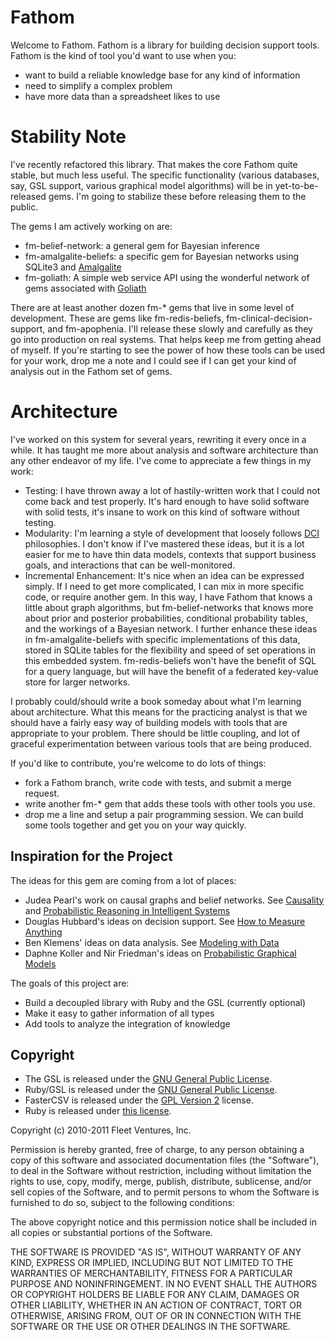Fathom
======

Welcome to Fathom.  Fathom is a library for building decision support tools.  Fathom is the kind of tool you'd want to use when you:

* want to build a reliable knowledge base for any kind of information
* need to simplify a complex problem
* have more data than a spreadsheet likes to use

Stability Note
==============

I've recently refactored this library.  That makes the core Fathom quite stable, but much less useful.  The specific functionality (various databases, say, GSL support, various graphical model algorithms) will be in yet-to-be-released gems.  I'm going to stabilize these before releasing them to the public.

The gems I am actively working on are:

* fm-belief-network: a general gem for Bayesian inference
* fm-amalgalite-beliefs: a specific gem for Bayesian networks using SQLite3 and [Amalgalite](https://github.com/copiousfreetime/amalgalite)
* fm-goliath: A simple web service API using the wonderful network of gems associated with [Goliath](https://github.com/postrank-labs/goliath)

There are at least another dozen fm-* gems that live in some level of development.  These are gems like fm-redis-beliefs, fm-clinical-decision-support, and fm-apophenia.  I'll release these slowly and carefully as they go into production on real systems.  That helps keep me from getting ahead of myself.  If you're starting to see the power of how these tools can be used for your work, drop me a note and I could see if I can get your kind of analysis out in the Fathom set of gems.

Architecture
============

I've worked on this system for several years, rewriting it every once in a while.  It has taught me more about analysis and software architecture than any other endeavor of my life.  I've come to appreciate a few things in my work:

* Testing: I have thrown away a lot of hastily-written work that I could not come back and test properly.  It's hard enough to have solid software with solid tests, it's insane to work on this kind of software without testing.
* Modularity: I'm learning a style of development that loosely follows [DCI](http://en.wikipedia.org/wiki/Data,_Context_and_Interaction) philosophies.  I don't know if I've mastered these ideas, but it is a lot easier for me to have thin data models, contexts that support business goals, and interactions that can be well-monitored.
* Incremental Enhancement: It's nice when an idea can be expressed simply.  If I need to get more complicated, I can mix in more specific code, or require another gem.  In this way, I have Fathom that knows a little about graph algorithms, but fm-belief-networks that knows more about prior and posterior probabilities, conditional probability tables, and the workings of a Bayesian network.  I further enhance these ideas in fm-amalgalite-beliefs with specific implementations of this data, stored in SQLite tables for the flexibility and speed of set operations in this embedded system.  fm-redis-beliefs won't have the benefit of SQL for a query language, but will have the benefit of a federated key-value store for larger networks.

I probably could/should write a book someday about what I'm learning about architecture.  What this means for the practicing analyst is that we should have a fairly easy way of building models with tools that are appropriate to your problem.  There should be little coupling, and lot of graceful experimentation between various tools that are being produced.  

If you'd like to contribute, you're welcome to do lots of things:

* fork a Fathom branch, write code with tests, and submit a merge request.
* write another fm-* gem that adds these tools with other tools you use.
* drop me a line and setup a pair programming session.  We can build some tools together and get you on your way quickly.

Inspiration for the Project
---------------------------

The ideas for this gem are coming from a lot of places:

* Judea Pearl's work on causal graphs and belief networks.  See [Causality](http://www.amazon.com/Causality-Reasoning-Inference-Judea-Pearl/dp/052189560X/ref=sr_1_1?s=books&ie=UTF8&qid=1288840948&sr=1-1) and [Probabilistic Reasoning in Intelligent Systems](http://www.amazon.com/Probabilistic-Reasoning-Intelligent-Systems-Plausible/dp/1558604790/ref=ntt_at_ep_dpi_2)
* Douglas Hubbard's ideas on decision support.  See [How to Measure Anything](http://www.amazon.com/How-Measure-Anything-Intangibles-Business/dp/0470539399/ref=sr_1_1?ie=UTF8&qid=1288840870&sr=8-1)
* Ben Klemens' ideas on data analysis.  See [Modeling with Data](http://modelingwithdata.org/about_the_book.html)
* Daphne Koller and Nir Friedman's ideas on [Probabilistic Graphical Models](http://mitpress.mit.edu/catalog/item/default.asp?ttype=2&tid=11886)

The goals of this project are:

* Build a decoupled library with Ruby and the GSL (currently optional)
* Make it easy to gather information of all types
* Add tools to analyze the integration of knowledge

Copyright
---------

* The GSL is released under the [GNU General Public License](http://www.gnu.org/copyleft/gpl.html).
* Ruby/GSL is released under the [GNU General Public License](http://www.gnu.org/copyleft/gpl.html).
* FasterCSV is released under the [GPL Version 2](http://www.gnu.org/licenses/old-licenses/gpl-2.0.html) license.
* Ruby is released under [this license](http://www.ruby-lang.org/en/LICENSE.txt).

Copyright (c) 2010-2011 Fleet Ventures, Inc.

Permission is hereby granted, free of charge, to any person obtaining
a copy of this software and associated documentation files (the
"Software"), to deal in the Software without restriction, including
without limitation the rights to use, copy, modify, merge, publish,
distribute, sublicense, and/or sell copies of the Software, and to
permit persons to whom the Software is furnished to do so, subject to
the following conditions:

The above copyright notice and this permission notice shall be
included in all copies or substantial portions of the Software.

THE SOFTWARE IS PROVIDED "AS IS", WITHOUT WARRANTY OF ANY KIND,
EXPRESS OR IMPLIED, INCLUDING BUT NOT LIMITED TO THE WARRANTIES OF
MERCHANTABILITY, FITNESS FOR A PARTICULAR PURPOSE AND
NONINFRINGEMENT. IN NO EVENT SHALL THE AUTHORS OR COPYRIGHT HOLDERS BE
LIABLE FOR ANY CLAIM, DAMAGES OR OTHER LIABILITY, WHETHER IN AN ACTION
OF CONTRACT, TORT OR OTHERWISE, ARISING FROM, OUT OF OR IN CONNECTION
WITH THE SOFTWARE OR THE USE OR OTHER DEALINGS IN THE SOFTWARE.